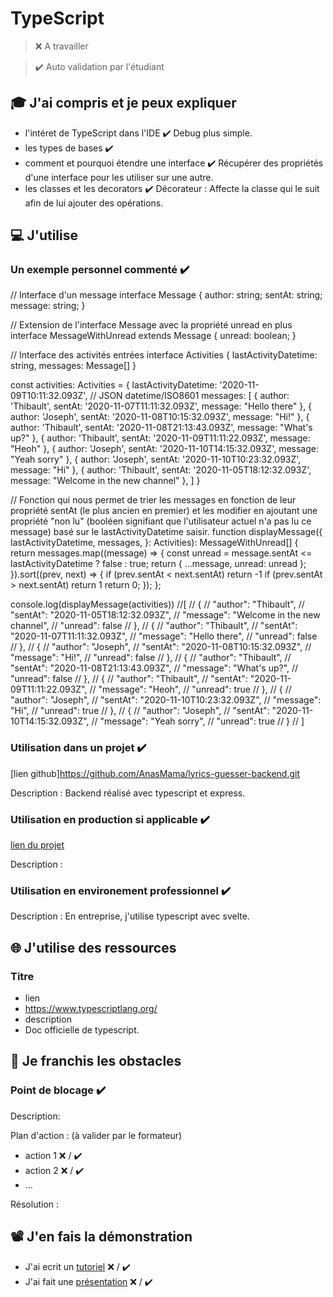 # TypeScript

> ❌ A travailler

> ✔️ Auto validation par l'étudiant

## 🎓 J'ai compris et je peux expliquer

- l'intéret de TypeScript dans l'IDE ✔️ Debug plus simple.
- les types de bases ✔️ 
- comment et pourquoi étendre une interface ✔️ Récupérer des propriétés d'une interface pour les utiliser sur une autre.
- les classes et les decorators ✔️ Décorateur : Affecte la classe qui le suit afin de lui ajouter des opérations. 

## 💻 J'utilise

### Un exemple personnel commenté ✔️
// Interface d'un message
interface Message {
  author: string;
  sentAt: string;
  message: string;
}

// Extension de l'interface Message avec la propriété unread en plus
interface MessageWithUnread extends Message {
  unread: boolean;
}

// Interface des activités entrées
interface Activities { lastActivityDatetime: string, messages: Message[] }

const activities: Activities = {
    lastActivityDatetime: '2020-11-09T10:11:32.093Z', // JSON datetime/ISO8601
    messages: [
        { author: 'Thibault', sentAt: '2020-11-07T11:11:32.093Z', message: "Hello there" },
        { author: 'Joseph', sentAt: '2020-11-08T10:15:32.093Z', message: "Hi!" },
        { author: 'Thibault', sentAt: '2020-11-08T21:13:43.093Z', message: "What's up?" },
        { author: 'Thibault', sentAt: '2020-11-09T11:11:22.093Z', message: "Heoh" },
        { author: 'Joseph', sentAt: '2020-11-10T14:15:32.093Z', message: "Yeah sorry" },
        { author: 'Joseph', sentAt: '2020-11-10T10:23:32.093Z', message: "Hi" },
        { author: 'Thibault', sentAt: '2020-11-05T18:12:32.093Z', message: "Welcome in the new channel" },
    ]
   }

// Fonction qui nous permet de trier les messages en fonction de leur propriété sentAt (le plus ancien en premier) et les modifier en ajoutant une propriété "non lu" (booléen signifiant que l'utilisateur actuel n'a pas lu ce message) basé sur le lastActivityDatetime saisir.
function displayMessage({
  lastActivityDatetime,
  messages,
}: Activities): MessageWithUnread[] {
  return messages.map((message) => {
    const unread = message.sentAt <= lastActivityDatetime ? false : true;
    return { ...message, unread: unread };
  }).sort((prev, next) => {
    if (prev.sentAt < next.sentAt) return -1
    if (prev.sentAt > next.sentAt) return 1
    return 0;
  });
};

console.log(displayMessage(activities))
//[
//     {
//         "author": "Thibault",
//         "sentAt": "2020-11-05T18:12:32.093Z",
//         "message": "Welcome in the new channel",
//         "unread": false
//     },
//     {
//         "author": "Thibault",
//         "sentAt": "2020-11-07T11:11:32.093Z",
//         "message": "Hello there",
//         "unread": false
//     },
//     {
//         "author": "Joseph",
//         "sentAt": "2020-11-08T10:15:32.093Z",
//         "message": "Hi!",
//         "unread": false
//     },
//     {
//         "author": "Thibault",
//         "sentAt": "2020-11-08T21:13:43.093Z",
//         "message": "What's up?",
//         "unread": false
//     },
//     {
//         "author": "Thibault",
//         "sentAt": "2020-11-09T11:11:22.093Z",
//         "message": "Heoh",
//         "unread": true
//     },
//     {
//         "author": "Joseph",
//         "sentAt": "2020-11-10T10:23:32.093Z",
//         "message": "Hi",
//         "unread": true
//     },
//     {
//         "author": "Joseph",
//         "sentAt": "2020-11-10T14:15:32.093Z",
//         "message": "Yeah sorry",
//         "unread": true
//     }
// ]

### Utilisation dans un projet ✔️

[lien github]https://github.com/AnasMama/lyrics-guesser-backend.git

Description : Backend réalisé avec typescript et express.

### Utilisation en production si applicable ✔️

[lien du projet](...)

Description :

### Utilisation en environement professionnel ✔️

Description : En entreprise, j'utilise typescript avec svelte.

## 🌐 J'utilise des ressources

### Titre

- lien
- https://www.typescriptlang.org/
- description
- Doc officielle de typescript.

## 🚧 Je franchis les obstacles

### Point de blocage ✔️

Description:

Plan d'action : (à valider par le formateur)

- action 1 ❌ / ✔️
- action 2 ❌ / ✔️
- ...

Résolution :

## 📽️ J'en fais la démonstration

- J'ai ecrit un [tutoriel](...) ❌ / ✔️
- J'ai fait une [présentation](...) ❌ / ✔️
